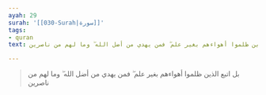 ```yaml
---
ayah: 29
surah: '[[030-Surah|سورة]]'
tags:
- quran
text: بل اتبع الذين ظلموا أهواءهم بغير علم ۖ فمن يهدي من أضل الله ۖ وما لهم من ناصرين

---
```

> بل اتبع الذين ظلموا أهواءهم بغير علم ۖ فمن يهدي من أضل الله ۖ وما لهم من ناصرين

